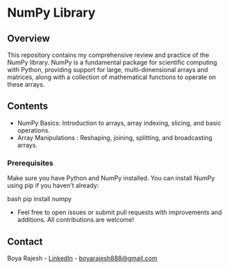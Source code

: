 # NumPy Library

## Overview

This repository contains my comprehensive review and practice of the NumPy library. 
NumPy is a fundamental package for scientific computing with Python, providing support for large, multi-dimensional arrays and matrices, along with a collection of mathematical functions to operate on these arrays.

## Contents

- NumPy Basics: Introduction to arrays, array indexing, slicing, and basic operations.
- Array Manipulations : Reshaping, joining, splitting, and broadcasting arrays.

### Prerequisites

Make sure you have Python and NumPy installed. You can install NumPy using pip if you haven't already:

bash
pip install numpy

- Feel free to open issues or submit pull requests with improvements and additions. All contributions are welcome!

## Contact
Boya Rajesh - [LinkedIn](https://www.linkedin.com/in/rajeshboya8) - boyarajesh888@gmail.com
